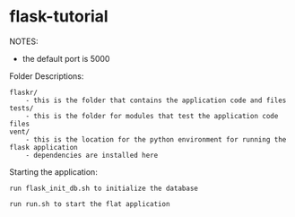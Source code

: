# flask-tutorial

NOTES:
* the default port is 5000

Folder Descriptions:

	flaskr/
		- this is the folder that contains the application code and files
	tests/
		- this is the folder for modules that test the application code files
	vent/
		- this is the location for the python environment for running the flask application
		- dependencies are installed here


Starting the application:

	run flask_init_db.sh to initialize the database

	run run.sh to start the flat application